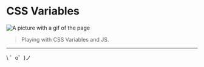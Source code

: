 CSS Variables
==============

![A picture with a gif of the page](./assets/img/page.gif)

> Playing with CSS Variables and JS. 

-------------------

\ ゜o゜)ノ
